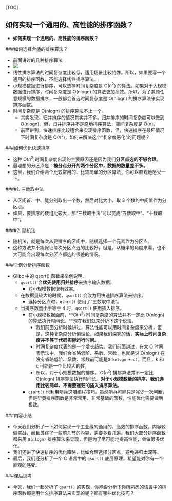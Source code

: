 [TOC]

## 如何实现一个通用的、高性能的排序函数？ 

+ **如何实现一个通用的、高性能的排序函数？**

###如何选择合适的排序算法？

+ 前面讲过的几种排序算法
+ ![](http://ww2.sinaimg.cn/large/006tNc79ly1g53wwrim8fj30vq0jejsk.jpg)
+ 线性排序算法的时间复杂度比较低，适用场景比较特殊。所以，如果要写一个通用的排序函数，不能选择线性排序算法。
+ 小规模数据进行排序，可以选择时间复杂度是 O($n^2$) 的算法。如果对于大规模数据进行排序，时间复杂度是 O(nlogn) 的算法更加高效。所以，为了兼顾任意规模的数据排序，一般都会首选时间复杂度是 O(nlogn) 的排序算法来实现排序函数。
+ 时间复杂度是 O(nlogn) 的排序算法不止一个。
    + 其实发现，归并排序的情况其实并不多。归并排序的时间复杂度可以做到 O(nlogn)。但，归并排序并不是原地排序算法，空间复杂度是 O(n)。
    + 前面讲到，快速排序比较适合来实现排序函数，但，快速排序在最坏情况下时间复杂度是 O($n^2$)，如何来解决这个“复杂度恶化”的问题呢？

###如何优化快速排序

+ 这种 O($n^2$)时间复杂度出现的主要原因还是因为我们**分区点选的不够合理**。
+ 最理想的分区点是：**被分点分开的两个分区中，数据的数量差不多。** 
+ 这里，我们介绍两个比较常用的、比较简单的分区算法，你可以直观地感受一下。

####1. 三数取中法

+ 从区间首、中、尾分别取出一个数，然后对比大小，取 3 个数的中间值作为分区点。
+ 如果，要排序的数组比较大，那“三数取中法”可以变成“五数取中”、“十数取中”。

####2. 随机法

+ 随机法，就是每次从要排序的区间中，随机选择一个元素作为分区点。
+ 这种方法并不能保证每次分区点选的比较好，但是，从概率的角度来看，也不大可能会出现每次分区点都选的很差的情况。

###举例分析排序函数

+ Glibc 中的 qsort() 函数来举例说明。
    + `qsort()` 会**优先使用归并排序**来排序输入数据，
        + 对小规模数据很有效率。
    + 在数据量较大的时候，`qsort()` 会改为用快速排序算法来排序。
        + 选择分区点时，`qsort()` 使用了“三数取中法”。
    + 当排序数量小于等于 4 时，`qsort()` 使用插入排序。
        + 在小规模数据面前，**O($n^2$)  时间复杂度的算法并不一定比 O(nlogn) 的算法执行时间长。**现在我们就来分析下这个说法。
            + 我们前面分析时候讲过，算法性能可以用时间复杂度来分析，但是，这种复杂度分析偏理论，如果我们深究的话，**实际上时间复杂度并不等于代码实际运行时间。**
            + 时间复杂度代表的是一个增长趋势。我们前面讲过，在大 O 时间表示法中，我们会省略低阶、系数、常数，也就是说 O(nlogn) 在没有省略低阶、系数、常数前可能是`O(knlogn + c)`，而且，k 和 c 可能是一个比较大的数。
            + 所以，对于小规模数据的排序， O($n^2$) 排序算法并不一定比 O(nlogn) 排序算法执行时间长。**对于小规模数量的排序，我们选用比较简单、不需要递归的插入排序算法。**
        + `qsort()` 也利用哨兵这咱编程技巧。虽然哨兵可能只是减少一次判断，但是毕竟排序函数是非常常用、非常基础的函数，性能优化需要做到极致。

###内容小结

+ 今天我们分析了一下如何实现一个工业级的通用的、高效的排序函数，内容较偏实战，而且贯穿了一些前几节的内容，需要多看几遍。我们大部分排序函数都采用 `O(nlogn)` 排序算法来实现，但是为了尽可能地提高性能，会做很多优化。
+ 我们还讲了快速排序的优化策略，比如合理选择分区点，避免递归太深等。
+ 最后，我们还分析了一个 C 语言中的 `qsort()` 底层原理，希望能对你有一个直观的感受。 

###课后思考

+ 今天，我们一起分析了 `qsort()` 的实现，你能否分析下你所熟悉的语言中的排序函数都是用什么排序算法来实现的呢？都有哪些优化技巧？